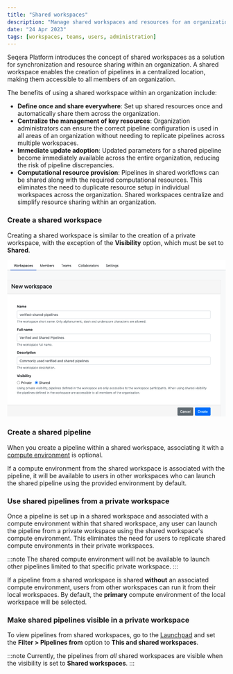 ```yaml
---
title: "Shared workspaces"
description: "Manage shared workspaces and resources for an organization in Seqera Platform."
date: "24 Apr 2023"
tags: [workspaces, teams, users, administration]
---
```


Seqera Platform introduces the concept of shared workspaces as a solution for synchronization and resource sharing within an organization. A shared workspace enables the creation of pipelines in a centralized location, making them accessible to all members of an organization.

The benefits of using a shared workspace within an organization include:

- **Define once and share everywhere**: Set up shared resources once and automatically share them across the organization.
- **Centralize the management of key resources**: Organization administrators can ensure the correct pipeline configuration is used in all areas of an organization without needing to replicate pipelines across multiple workspaces.
- **Immediate update adoption**: Updated parameters for a shared pipeline become immediately available across the entire organization, reducing the risk of pipeline discrepancies.
- **Computational resource provision**: Pipelines in shared workflows can be shared along with the required computational resources. This eliminates the need to duplicate resource setup in individual workspaces across the organization. Shared workspaces centralize and simplify resource sharing within an organization.

### Create a shared workspace

Creating a shared workspace is similar to the creation of a private workspace, with the exception of the **Visibility** option, which must be set to **Shared**.

![](./_images/shared_visibility.png)

### Create a shared pipeline

When you create a pipeline within a shared workspace, associating it with a [compute environment](../compute-envs/overview) is optional.

If a compute environment from the shared workspace is associated with the pipeline, it will be available to users in other workspaces who can launch the shared pipeline using the provided environment by default.

### Use shared pipelines from a private workspace

Once a pipeline is set up in a shared workspace and associated with a compute environment within that shared workspace, any user can launch the pipeline from a private workspace using the shared workspace's compute environment. This eliminates the need for users to replicate shared compute environments in their private workspaces.

:::note
The shared compute environment will not be available to launch other pipelines limited to that specific private workspace.
:::

If a pipeline from a shared workspace is shared **without** an associated compute environment, users from other workspaces can run it from their local workspaces. By default, the **primary** compute environment of the local workspace will be selected.

### Make shared pipelines visible in a private workspace

To view pipelines from shared workspaces, go to the [Launchpad](../launch/launchpad) and set the **Filter > Pipelines from** option to **This and shared workspaces**.

:::note
Currently, the pipelines from _all_ shared workspaces are visible when the visibility is set to **Shared workspaces**.
:::
